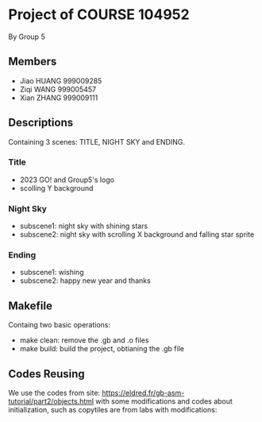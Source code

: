 # Project of COURSE 104952
By Group 5

## Members
- Jiao HUANG 999009285
- Ziqi WANG 999005457
- Xian ZHANG 999009111

## Descriptions
Containing 3 scenes: TITLE, NIGHT SKY and ENDING.

### Title
-  2023 GO! and Group5's logo
-  scolling Y background

### Night Sky
- subscene1: night sky with shining stars
- subscene2: night sky with scrolling X background and falling star sprite

### Ending
- subscene1: wishing
- subscene2: happy new year and thanks

## Makefile
Containg two basic operations:
- make clean: remove the .gb and .o files
- make build: build the project, obtianing the .gb file

## Codes Reusing
We use the codes from site: https://eldred.fr/gb-asm-tutorial/part2/objects.html
with some modifications and codes about initialization, such as copytiles are from labs with modifications:
    
        










